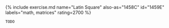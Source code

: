 {% include exercise.md name="Latin Square" also-as="1458C" id="1459E" labels="math, matrices" rating=2700 %}

```
TODO
```
